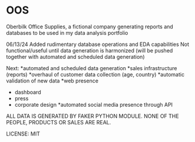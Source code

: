 # OOS
Oberbilk Office Supplies, a fictional company generating reports and databases to be used in my data analysis portfolio

06/13/24
Added rudimentary database operations and EDA capabilities
Not functional/useful until data generation is harmonized (will be pushed together with automated and scheduled data generation)

Next:
*automated and scheduled data generation
*sales infrastructure (reports)
*overhaul of customer data collection (age, country)
*automatic validation of new data
*web presence
 - dashboard
 - press
 - corporate design
*automated social media presence through API
 

ALL DATA IS GENERATED BY FAKER PYTHON MODULE. NONE OF THE PEOPLE, PRODUCTS OR SALES ARE REAL.

LICENSE: MIT